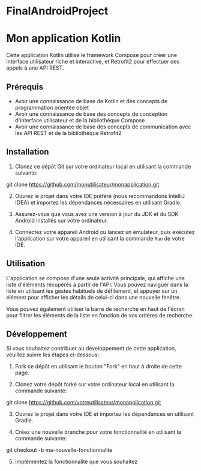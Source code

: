 # FinalAndroidProject
# Mon application Kotlin

Cette application Kotlin utilise le framework Compose pour créer une interface utilisateur riche et interactive, et Retrofit2 pour effectuer des appels à une API REST.

## Prérequis

- Avoir une connaissance de base de Kotlin et des concepts de programmation orientée objet
- Avoir une connaissance de base des concepts de conception d'interface utilisateur et de la bibliothèque Compose
- Avoir une connaissance de base des concepts de communication avec les API REST et de la bibliothèque Retrofit2

## Installation

1. Clonez ce dépôt Git sur votre ordinateur local en utilisant la commande suivante:

git clone https://github.com/monutilisateur/monapplication.git


2. Ouvrez le projet dans votre IDE préféré (nous recommandons IntelliJ IDEA) et importez les dépendances nécessaires en utilisant Gradle.

3. Assurez-vous que vous avez une version à jour du JDK et du SDK Android installés sur votre ordinateur.

4. Connectez votre appareil Android ou lancez un émulateur, puis exécutez l'application sur votre appareil en utilisant la commande `Run` de votre IDE.

## Utilisation

L'application se compose d'une seule activité principale, qui affiche une liste d'éléments récupérés à partir de l'API. Vous pouvez naviguer dans la liste en utilisant les gestes habituels de défilement, et appuyer sur un élément pour afficher les détails de celui-ci dans une nouvelle fenêtre.

Vous pouvez également utiliser la barre de recherche en haut de l'écran pour filtrer les éléments de la liste en fonction de vos critères de recherche.

## Développement

Si vous souhaitez contribuer au développement de cette application, veuillez suivre les étapes ci-dessous:

1. Fork ce dépôt en utilisant le bouton "Fork" en haut à droite de cette page.

2. Clonez votre dépôt forké sur votre ordinateur local en utilisant la commande suivante:

git clone https://github.com/votreutilisateur/monapplication.git


3. Ouvrez le projet dans votre IDE et importez les dépendances en utilisant Gradle.

4. Créez une nouvelle branche pour votre fonctionnalité en utilisant la commande suivante:

git checkout -b ma-nouvelle-fonctionnalite


5. Implémentez la fonctionnalité que vous souhaitez
